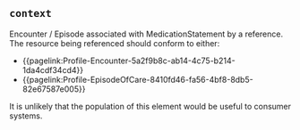 ## `context`
Encounter / Episode associated with MedicationStatement by a reference. The resource being referenced should conform to either: 

- {{pagelink:Profile-Encounter-5a2f9b8c-ab14-4c75-b214-1da4cdf34cd4}}
- {{pagelink:Profile-EpisodeOfCare-8410fd46-fa56-4bf8-8db5-82e67587e005}}


It is unlikely that the population of this element would be useful to consumer systems. 





